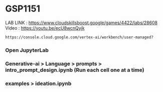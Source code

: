 # GSP1151

LAB LINK : https://www.cloudskillsboost.google/games/4422/labs/28608 \
Video : https://youtu.be/ecU8wcnQyjk

```cmd
https://console.cloud.google.com/vertex-ai/workbench/user-managed?
```
### Open JupyterLab
### Generative-ai > Language > prompts > intro_prompt_design.ipynb (Run each cell one at a time)
### examples > ideation.ipynb
